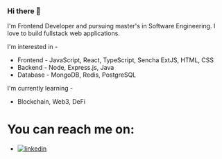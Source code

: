 ### Hi there 👋

I'm Frontend Developer and pursuing master's in Software Engineering.
I love to build fullstack web applications. 

I'm interested in -
- Frontend - JavaScript, React, TypeScript, Sencha ExtJS, HTML, CSS
- Backend - Node, Express.js, Java
- Database - MongoDB, Redis, PostgreSQL

I'm currently learning -
- Blockchain, Web3, DeFi

# You can reach me on: 
- [![linkedin](https://img.shields.io/badge/linkedin-0A66C2?style=for-the-badge&logo=linkedin&logoColor=white)](https://www.linkedin.com/in/mohit-yeware-a47684164/)
